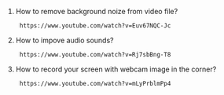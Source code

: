 1. How to remove background noize from video file?
        
        https://www.youtube.com/watch?v=Euv67NQC-Jc
2. How to impove audio sounds?
        
        https://www.youtube.com/watch?v=Rj7sbBng-T8
3. How to record your screen with webcam image in the corner?

        https://www.youtube.com/watch?v=mLyPrblmPp4
